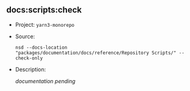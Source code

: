 ## docs:scripts:check

-   Project: `yarn3-monorepo`
-   Source:

    ```shell
    nsd --docs-location "packages/documentation/docs/reference/Repository Scripts/" --check-only
    ```

-   Description:

    _documentation pending_
